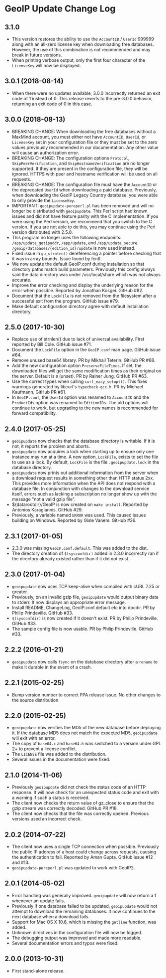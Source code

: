 GeoIP Update Change Log
=======================

3.1.0
------------------

* This version restores the ability to use the `AccountID` / `UserId`
  999999 along with an all-zero license key when downloading free
  databases. However, the use of this combination is not recommended
  and may break in future versions.
* When printing verbose output, only the first four character of the
  `LicenseKey` will now be displayed.

3.0.1 (2018-08-14)
------------------

* When there were no updates available, 3.0.0 incorrectly returned an
  exit code of 1 instead of 0. This release reverts to the pre-3.0.0
  behavior, returning an exit code of 0 in this case.

3.0.0 (2018-08-13)
------------------

* BREAKING CHANGE: When downloading the free databases without a
  MaxMind account, you must either not have `AccountID`, `UserId`,
  or `LicenseKey` set in your configuration file or they must be set
  to the zero values previously recommended in our documentation. Any
  other value will cause an authorization error.
* BREAKING CHANGE: The configuration options `Protocol`,
  `SkipPeerVerification`, and `SkipHostnameVerification` are no longer
  supported. If they are present in the configuration file, they will
  be ignored. HTTPS with peer and hostname verification will be used
  on all requests.
* BREAKING CHANGE: The configuration file must have the `AccountID`
  or the deprecated `UserId` when downloading a paid database.
  Previously, when downloading the GeoIP Legacy Country database, you
  were able to only provide the `LicenseKey`.
* IMPORTANT: `geoipupdate-pureperl.pl` has been removed and will no
  longer be distributed with `geoipupdate`. This Perl script had known
  issues and did not have feature parity with the C implementation. If
  you were using the Perl version, we recommend that you switch to the
  C version. If you are not able to do this, you may continue using the
  Perl version distributed with 2.5.0.
* This program no longer uses the following endpoints:
  `/app/update_getipaddr`, `/app/update`, and `/app/update_secure`.
  `/geoip/databases/{edition_id}/update` is now used instead.
* Fixed issue in `gu_strnlen()` dereferencing a pointer before checking
  that it was in array bounds. Issue found by fcntl.
* We now update the default GeoIP.conf during installation so that
  directory paths match build parameters. Previously this config always
  said the data directory was under /usr/local/share which was not always
  accurate.
* Improve the error checking and display the underlying reason for the
  error when possible. Reported by Jonathan Kosgei. GitHub #82.
* Document that the `LockFile` is not removed from the filesystem after
  a successful exit from the program. GitHub issue #79.
* Make default configuration directory agree with default installation
  directory.

2.5.0 (2017-10-30)
------------------

* Replace use of strnlen() due to lack of universal availability. First
  reported by Bill Cole. GitHub issue #71.
* Document the `LockFile` option in the `GeoIP.conf` man page. GitHub
  issue #64.
* Remove unused base64 library. PR by Mikhail Teterin. GitHub PR #68.
* Add the new configuration option `PreserveFileTimes`. If set,
  the downloaded files will get the same modification times as
  their original on the server. Default is `0` (unset).
  PR by Rainer Jung. GitHub PR #63.
* Use the correct types when calling `curl_easy_setopt()`. This fixes
  warnings generated by libcurl's `typecheck-gcc.h`. PR by Michael
  Kaufmann. GitHub PR #61.
* In `GeoIP.conf`, the `UserId` option was renamed to `AccountID` and the
  `ProductIds` option was renamed to `EditionIDs`. The old options will
  continue to work, but upgrading to the new names is recommended for
  forward compatibility.

2.4.0 (2017-05-25)
------------------

* `geoipupdate` now checks that the database directory is writable. If it
  is not, it reports the problem and aborts.
* `geoipupdate` now acquires a lock when starting up to ensure only one
  instance may run at a time. A new option, `LockFile`, exists to set the
  file to use as a lock. By default, `LockFile` is the file
  `.geoipupdate.lock` in the database directory.
* `geoipupdate` now prints out additional information from the server when
  a download request results in something other than HTTP status 2xx. This
  provides more information when the API does not respond with a database
  file. In conjunction with changes to the download service itself, errors
  such as lacking a subscription no longer show up with the message "not a
  valid gzip file".
* ${datarootdir}/GeoIP is now created on `make install`. Reported by Antonios
  Karagiannis. GitHub #29.
* Previously, a variable named `ERROR` was used. This caused issues building
  on Windows. Reported by Gisle Vanem. GitHub #36.

2.3.1 (2017-01-05)
------------------

* 2.3.0 was missing `GeoIP.conf.default`. This was added to the dist.
* The directory creation of `$(sysconfdir)` added in 2.3.0 incorrectly ran if
  the directory already existed rather than if it did not exist.

2.3.0 (2017-01-04)
------------------

* `geoipupdate` now uses TCP keep-alive when compiled with cURL 7.25 or
  greater.
* Previously, on an invalid gzip file, `geoipupdate` would output binary data
  to stderr. It now displays an appropriate error message.
* Install README, ChangeLog, GeoIP.conf.default etc into docdir. PR by
  Philip Prindeville. GitHub #33.
* `$(sysconfdir)` is now created if it doesn't exist. PR by Philip
  Prindeville. GitHub #33.
* The sample config file is now usable. PR by Philip Prindeville. GitHub #33.

2.2.2 (2016-01-21)
------------------

* `geoipupdate` now calls `fsync` on the database directory after a `rename`
  to make it durable in the event of a crash.

2.2.1 (2015-02-25)
------------------

* Bump version number to correct PPA release issue. No other changes to the
  source distribution.

2.2.0 (2015-02-25)
------------------

* `geoipupdate` now verifies the MD5 of the new database before deploying it.
  If the database MD5 does not match the expected MD5, `geoipupdate` will
  exit with an error.
* The copy of `base64.c` and `base64.h` was switched to a version under GPL 2+
  to prevent a license conflict.
* The `LICENSE` file was added to the distribution.
* Several issues in the documentation were fixed.

2.1.0 (2014-11-06)
------------------

* Previously `geoipupdate` did not check the status code of an HTTP response.
  It will now check for an unexpected status code and exit with a warning if
  such a status is received.
* The client now checks the return value of gz_close to ensure that the gzip
  stream was correctly decoded. GitHub PR #18.
* The client now checks that the file was correctly opened. Previous versions
  used an incorrect check.

2.0.2 (2014-07-22)
------------------

* The client now uses a single TCP connection when possible. Previously the
  public IP address of a host could change across requests, causing the
  authentication to fail. Reported by Aman Gupta. GitHub issue #12 and #13.
* `geoipupdate-pureperl.pl` was updated to work with GeoIP2.

2.0.1 (2014-05-02)
------------------

* Error handling was generally improved. `geoipupdate` will now return a 1
  whenever an update fails.
* Previously if one database failed to be updated, `geoipupdate` would not
  attempt to download the remaining databases. It now continues to the next
  database when a download fails.
* Support for Mac OS X 10.6, which is missing the `getline` function, was
  added.
* Unknown directives in the configuration file will now be logged.
* The debugging output was improved and made more readable.
* Several documentation errors and typos were fixed.

2.0.0 (2013-10-31)
------------------

* First stand-alone release.
